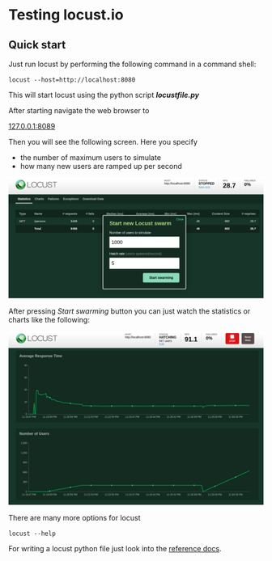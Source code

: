 # Testing locust.io

## Quick start

Just run locust by performing the following command in a command shell:
```
locust --host=http://localhost:8080
```

This will start locust using the python script ___locustfile.py___

After starting navigate the web browser to

[127.0.0.1:8089](http://127.0.0.1:8089)

Then you will see the following screen. 
Here you specify 

* the number of maximum users to simulate
* how many new users are ramped up per second 

![Starting Test](starting.png)

After pressing _Start swarming_ button you can just watch the statistics or charts
 like the following:

![Charts](charts.png)

There are many more options for locust

```
locust --help
```

For writing a locust python file just look into the [reference docs](https://docs.locust.io/en/stable/writing-a-locustfile.html#). 
